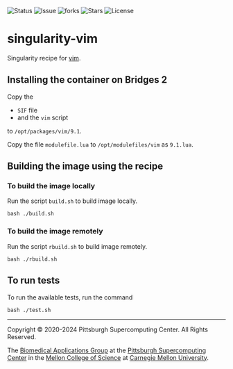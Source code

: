 ![Status](https://github.com/pscedu/singularity-vim/actions/workflows/main.yml/badge.svg)
![Issue](https://img.shields.io/github/issues/pscedu/singularity-vim)
![forks](https://img.shields.io/github/forks/pscedu/singularity-vim)
![Stars](https://img.shields.io/github/stars/pscedu/singularity-vim)
![License](https://img.shields.io/github/license/pscedu/singularity-vim)

# singularity-vim
Singularity recipe for [vim](https://www.vim.org).

## Installing the container on Bridges 2
Copy the

* `SIF` file
* and the `vim` script

to `/opt/packages/vim/9.1`.

Copy the file `modulefile.lua` to `/opt/modulefiles/vim` as `9.1.lua`.

## Building the image using the recipe

### To build the image locally
Run the script `build.sh` to build image locally.

```
bash ./build.sh
```

### To build the image remotely
Run the script `rbuild.sh` to build image remotely.

```
bash ./rbuild.sh
```

## To run tests
To run the available tests, run the command

```
bash ./test.sh
```

---
Copyright © 2020-2024 Pittsburgh Supercomputing Center. All Rights Reserved.

The [Biomedical Applications Group](https://www.psc.edu/biomedical-applications/) at the [Pittsburgh Supercomputing
Center](http://www.psc.edu) in the [Mellon College of Science](https://www.cmu.edu/mcs/) at [Carnegie Mellon University](http://www.cmu.edu).

